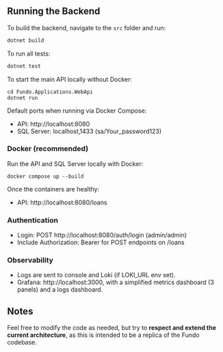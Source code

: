 ## Running the Backend

To build the backend, navigate to the `src` folder and run:  
```sh
dotnet build
```

To run all tests:  
```sh
dotnet test
```

To start the main API locally without Docker:
```pwsh
cd Fundo.Applications.WebApi
dotnet run
```

Default ports when running via Docker Compose:
- API: http://localhost:8080
- SQL Server: localhost,1433 (sa/Your_password123)

### Docker (recommended)

Run the API and SQL Server locally with Docker:

```pwsh
docker compose up --build
```

Once the containers are healthy:
- API: http://localhost:8080/loans

### Authentication

- Login: POST http://localhost:8080/auth/login (admin/admin)
- Include Authorization: Bearer <token> for POST endpoints on /loans

### Observability

- Logs are sent to console and Loki (if LOKI_URL env set).
- Grafana: http://localhost:3000, with a simplified metrics dashboard (3 panels) and a logs dashboard.

## Notes  

Feel free to modify the code as needed, but try to **respect and extend the current architecture**, as this is intended to be a replica of the Fundo codebase.
